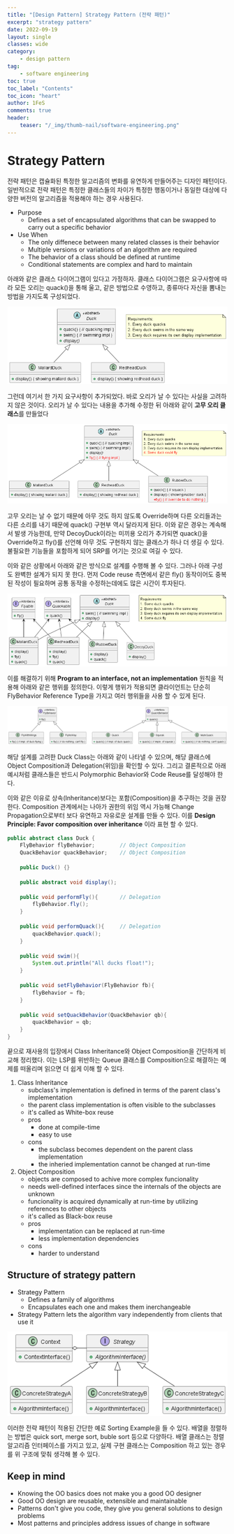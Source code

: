 ```yaml
---
title: "[Design Pattern] Strategy Pattern (전략 패턴)"
excerpt: "strategy pattern"
date: 2022-09-19
layout: single
classes: wide
category:
    - design pattern
tag:
    - software engineering
toc: true
toc_label: "Contents"
toc_icon: "heart"
author: 1FeS
comments: true
header:
    teaser: "/_img/thumb-nail/software-engineering.png"
---
```


# Strategy Pattern

전략 패턴은 캡슐화된 특정한 알고리즘의 변화를 유연하게 만들어주는 디자인 패턴이다. 일반적으로 전략 패턴은 특정한 클래스들의 차이가 특정한 행동이거나 동일한 대상에 다양한 버전의 알고리즘을 적용해야 하는 경우 사용된다.

- Purpose
    - Defines a set of encapsulated algorithms that can be swapped to carry out a specific behavior
- Use When
    - The only diffenece between many related classes is their behavior
    - Multiple versions or variations of an algorithm are required
    - The behavior of a class should be defined at runtime
    - Conditional statements are complex and hard to maintain

아래와 같은 클래스 다이어그램이 있다고 가정하자. 클래스 다이어그램은 요구사항에 따라 모든 오리는 quack()을 통해 울고, 같은 방법으로 수영하고, 종류마다 자신을 뽐내는 방법을 가지도록 구성되었다. 

<img src="/_img/2022-09-19/duck requirement 01.png">

그런데 여기서 한 가지 요구사항이 추가되었다. 바로 오리가 날 수 있다는 사실을 고려하지 않은 것이다. 오리가 날 수 있다는 내용을 추가해 수정한 뒤 아래와 같이 **고무 오리 클래스**를 만들었다

<img src="/_img/2022-09-19/duck requirement 02.png">

고무 오리는 날 수 없기 때문에 아무 것도 하지 않도록 Override하며 다른 오리들과는 다른 소리를 내기 때문에 quack() 구현부 역시 달라지게 된다. 이와 같은 경우는 계속해서 발생 가능한데, 만약 DecoyDuck이라는 미끼용 오리가 추가되면 quack()을 Override하고 fly()를 선언해 아무 것도 구현하지 않는 클래스가 하나 더 생길 수 있다. 불필요한 기능들을 포함하게 되어 SRP를 어기는 것으로 여길 수 있다.

이와 같은 상황에서 아래와 같은 방식으로 설계를 수행해 볼 수 있다. 그러나 아래 구성도 완벽한 설계가 되지 못 한다. 먼저 Code reuse 측면에서 같은 fly() 동작이어도 중복된 작성이 필요하며 공통 동작을 수정하는데에도 많은 시간이 투자된다.

<img src="/_img/2022-09-19/duck requirement 03.png">

이를 해결하기 위해 **Program to an interface, not an implementation** 원칙을 적용해 아래와 같은 행위를 정의한다. 이렇게 행위가 적용되면 클라이언트는 단순히 FlyBehavior Reference Type을 가지고 여러 행위들을 사용 할 수 있게 된다.

<img src="/_img/2022-09-19/duck requirement 04.png">

해당 설계를 고려한 Duck Class는 아래와 같이 나타낼 수 있으며, 해당 클래스에 Object Composition과 Delegation(위임)을 확인할 수 있다. 그리고 결론적으로 아래 예시처럼 클래스들은 반드시 Polymorphic Behavior와 Code Reuse를 달성해야 한다. 

이와 같은 이유로 상속(Inheritance)보다는 포함(Composition)을 추구하는 것을 권장한다. Composition 관계에서는 나아가 권한의 위임 역시 가능해 Change Propagation으로부터 보다 유연하고 자유로운 설계를 만들 수 있다. 이를 **Design Principle: Favor composition over inheritance** 이라 표현 할 수 있다.

```java
public abstract class Duck {
    FlyBehavior flyBehavior;        // Object Composition
    QuackBehavior quackBehavior;    // Object Composition
    
    public Duck() {}

    public abstract void display();

    public void performFly(){       // Delegation
        flyBehavior.fly();
    }

    public void performQuack(){     // Delegation
        quackBehavior.quack();
    }

    public void swim(){
        System.out.println("All ducks float!");
    }

    public void setFlyBehavior(FlyBehavior fb){
        flyBehavior = fb;
    }

    public void setQuackBehavior(QuackBehavior qb){
        quackBehavior = qb;
    }
}
```

끝으로 재사용의 입장에서 Class Inheritance와 Object Composition을 간단하게 비교해 정리했다. 이는 LSP를 위반하는 Queue 클래스를 Composition으로 해결하는 예제를 떠올리며 읽으면 더 쉽게 이해 할 수 있다.

1. Class Inheritance
    - subclass's implementation is defined in terms of the parent class's implementation
    - the parent class implementation is often visible to the subclasses
    - it's called as White-box reuse
    - pros
        - done at compile-time
        - easy to use
    - cons
        - the subclass becomes dependent on the parent class implementation
        - the inheried implementation cannot be changed at run-time
2. Object Composition
    - objects are composed to achive more complex funcionality
    - needs well-defined interfaces since the internals of the objects are unknown
    - funcionality is acquired dynamically at run-time by utilizing references to other objects
    - it's called as Black-box reuse
    - pros
        - implementation can be replaced at run-time
        - less implementation dependencies
    - cons
        - harder to understand

## Structure of strategy pattern

- Strategy Pattern
    - Defines a family of algorithms
    - Encapsulates each one and makes them inerchangeable
- Strategy Pattern lets the algorithm vary independently from clients that use it

<img src="/_img/2022-09-19/strategy pattern structure.png">

이러한 전략 패턴이 적용된 간단한 예로 Sorting Example을 들 수 있다. 배열을 정렬하는 방법은 quick sort, merge sort, buble sort 등으로 다양하다. 배열 클래스는 정렬 알고리즘 인터페이스를 가지고 있고, 실제 구현 클래스는 Composition 하고 있는 경우를 위 구조에 맞춰 생각해 볼 수 있다.

## Keep in mind

- Knowing the OO basics does not make you a good OO designer
- Good OO design are reusable, extensible and maintainable
- Patterns don't give you code, they give you general solutions to design problems
- Most patterns and principles address issues of change in software